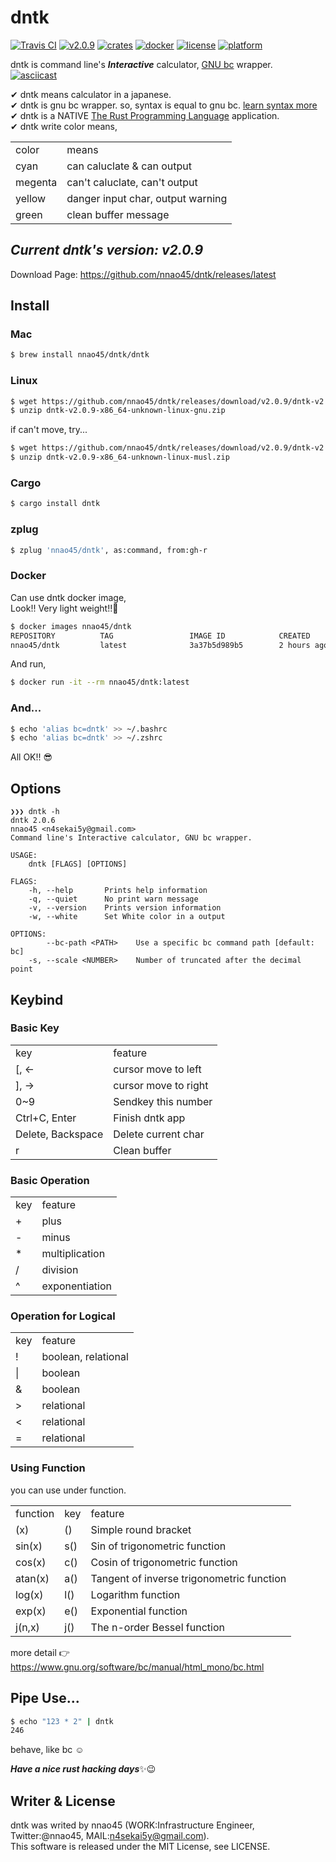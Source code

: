 # dntk
[![Travis CI](https://travis-ci.org/nnao45/dntk.svg?branch=master)](https://travis-ci.org/nnao45/dntk)
[![v2.0.9](https://img.shields.io/badge/package-v2.0.9-ff69b4.svg)](https://github.com/nnao45/dntk/releases/tag/v2.0.9)
[![crates](https://img.shields.io/badge/crates.io-v2.0.9-319e8c.svg)](https://crates.io/crates/dntk)
[![docker](https://img.shields.io/badge/docker-v2.0.9-blue.svg)](https://hub.docker.com/r/nnao45/dntk/tags)
[![license](http://img.shields.io/badge/license-MIT-red.svg?style=flat)](https://raw.githubusercontent.com/nnao45/dntk/master/LICENSE)
[![platform](https://img.shields.io/badge/platform-%20osx%20|%20linux-orange.svg)]()

dntk is command line's ***Interactive*** calculator, [GNU bc](https://www.gnu.org/software/bc/) wrapper.  
[![asciicast](https://asciinema.org/a/248298.svg)](https://asciinema.org/a/248298)
  
✔︎ dntk means calculator in a japanese.  
✔︎ dntk is gnu bc wrapper. so, syntax is equal to gnu bc. [learn syntax more](https://www.gnu.org/software/bc/manual/html_mono/bc.html)  
✔︎ dntk is a NATIVE [The Rust Programming Language](https://rust-lang.org) application.  
✔︎ dntk write color means,  
<table>
    <tr>
        <td>color</td>
        <td>means</td>
    </tr>
    <tr>
        <td>cyan</td>
        <td>can caluclate & can output</td>
    </tr>
    <tr>
        <td>megenta</td>
        <td>can't caluclate, can't output</td>
    </tr>
    <tr>
        <td>yellow</td>
        <td>danger input char, output warning</td>
    </tr>
    <tr>
        <td>green</td>
        <td>clean buffer message</td>
    </tr>
</table>

## ***Current dntk's version: v2.0.9***
Download Page: https://github.com/nnao45/dntk/releases/latest

## Install
### Mac
```bash
$ brew install nnao45/dntk/dntk
```

### Linux
```bash
$ wget https://github.com/nnao45/dntk/releases/download/v2.0.9/dntk-v2.0.9-x86_64-unknown-linux-gnu.zip
$ unzip dntk-v2.0.9-x86_64-unknown-linux-gnu.zip
```

if can't move, try...
```bash
$ wget https://github.com/nnao45/dntk/releases/download/v2.0.9/dntk-v2.0.9-x86_64-unknown-linux-musl.zip
$ unzip dntk-v2.0.9-x86_64-unknown-linux-musl.zip
```

### Cargo
```bash
$ cargo install dntk
```

### zplug
```bash
$ zplug 'nnao45/dntk', as:command, from:gh-r
```

### Docker
Can use dntk docker image,  
Look!! Very light weight!!🚀

```bash
$ docker images nnao45/dntk
REPOSITORY          TAG                 IMAGE ID            CREATED             SIZE
nnao45/dntk         latest              3a37b5d989b5        2 hours ago         10.5MB
```

And run, 

```bash
$ docker run -it --rm nnao45/dntk:latest
```

### And...
```bash
$ echo 'alias bc=dntk' >> ~/.bashrc
$ echo 'alias bc=dntk' >> ~/.zshrc
```
All OK!! 😎

## Options
```
❯❯❯ dntk -h
dntk 2.0.6
nnao45 <n4sekai5y@gmail.com>
Command line's Interactive calculator, GNU bc wrapper.

USAGE:
    dntk [FLAGS] [OPTIONS]

FLAGS:
    -h, --help       Prints help information
    -q, --quiet      No print warn message
    -v, --version    Prints version information
    -w, --white      Set White color in a output

OPTIONS:
        --bc-path <PATH>    Use a specific bc command path [default: bc]
    -s, --scale <NUMBER>    Number of truncated after the decimal point
```

## Keybind

### Basic Key

<table>
    <tr>
        <td>key</td>
        <td>feature</td>
    </tr>
    <tr>
        <td>[, ←</td>
        <td>cursor move to left</td>
    </tr>
    <tr>
        <td>], →</td>
        <td>cursor move to right</td>
    </tr>
    <tr>
        <td>0~9</td>
        <td>Sendkey this number</td>
    </tr>
    <tr>
        <td>Ctrl+C, Enter</td>
        <td>Finish dntk app</td>
    </tr>
    <tr>
        <td>Delete, Backspace</td>
        <td>Delete current char</td>
    </tr>
    <tr>
        <td>r</td>
        <td>Clean buffer</td>
    </tr>

</table>

### Basic Operation

<table>
    <tr>
        <td>key</td>
        <td>feature</td>
    </tr>
    <tr>
        <td>+</td>
        <td>plus</td>
    </tr>
    <tr>
        <td>-</td>
        <td>minus</td>
    </tr>
    <tr>
        <td>*</td>
        <td>multiplication</td>
    </tr>
    <tr>
        <td>/</td>
        <td>division</td>
    </tr>
    <tr>
        <td>^</td>
        <td>exponentiation</td>
    </tr>
</table>

### Operation for Logical

<table>
    <tr>
        <td>key</td>
        <td>feature</td>
    </tr>
    <tr>
        <td>!</td>
        <td>boolean, relational</td>
    </tr>
    <tr>
        <td>|</td>
        <td>boolean</td>
    </tr>
    <tr>
        <td>&</td>
        <td>boolean</td>
    </tr>
    <tr>
        <td>></td>
        <td>relational</td>
    </tr>
    <tr>
        <td><</td>
        <td>relational</td>
    </tr>
    <tr>
        <td>=</td>
        <td>relational</td>
    </tr>
</table>

### Using Function

you can use under function.

<table>
    <tr>
        <td>function</td>
        <td>key</td>
        <td>feature</td>
    </tr>
    <tr>
        <td>(x)</td>
        <td>()</td>
        <td>Simple round bracket</td>
    </tr>
    <tr>
        <td>sin(x)</td>
        <td>s()</td>
        <td>Sin of trigonometric function</td>
    </tr>
    <tr>
        <td>cos(x)</td>
        <td>c()</td>
        <td>Cosin of trigonometric function</td>
    </tr>
    <tr>
        <td>atan(x)</td>
        <td>a()</td>
        <td>Tangent of inverse trigonometric function</td>
    </tr>
    <tr>
        <td>log(x)</td>
        <td>l()</td>
        <td>Logarithm function</td>
    </tr>
    <tr>
        <td>exp(x)</td>
        <td>e()</td>
        <td>Exponential function</td>
    </tr>
    <tr>
        <td>j(n,x)</td>
        <td>j()</td>
        <td>The n-order Bessel function</td>
    </tr>
</table>

more detail 👉 https://www.gnu.org/software/bc/manual/html_mono/bc.html

## Pipe Use...
```bash
$ echo "123 * 2" | dntk
246
```
behave, like bc ☺️

***Have a nice rust hacking days***:sparkles::wink:
## Writer & License
dntk was writed by nnao45 (WORK:Infrastructure Engineer, Twitter:@nnao45, MAIL:n4sekai5y@gmail.com).  
This software is released under the MIT License, see LICENSE.
